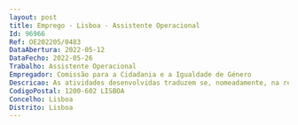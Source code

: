 ```yaml
--- 
layout: post
title: Emprego - Lisboa - Assistente Operacional
Id: 96966
Ref: OE202205/0483
DataAbertura: 2022-05-12
DataFecho: 2022-05-26
Trabalho: Assistente Operacional
Empregador: Comissão para a Cidadania e a Igualdade de Género
Descricao: As atividades desenvolvidas traduzem se, nomeadamente, na realização das seguintes tarefas • Desempenhar funções de motorista de ligeiros, designadamente transporte de pessoas com educação, segurança e pontualidade • Assegurar o transporte de objetos ou mercadorias que lhe forem confiados • Cuidar do bom estado da viatura mantendo a sempre limpa e asseada.
CodigoPostal: 1200-602 LISBOA
Concelho: Lisboa
Distrito: Lisboa
--- 
```

